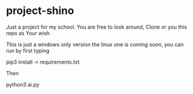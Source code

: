 # project-shino
Just a project for my school. You are free to look around, Clone or you this repo as Your wish


This is just a windows only version the linux one is coming soon, you can run by first typing 

pip3 install -r requirements.txt

Then 

python3 ai.py
